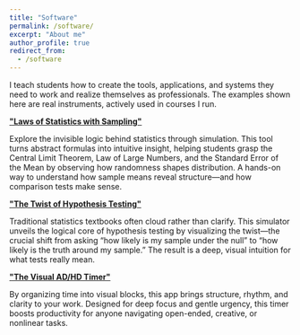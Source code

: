 ```yaml
---
title: "Software"
permalink: /software/
excerpt: "About me"
author_profile: true
redirect_from: 
  - /software
---
```




I teach students how to create the tools, applications, and systems they need to work and realize themselves as professionals. The examples shown here are real instruments, actively used in courses I run.

[**"Laws of Statistics with Sampling"**](https://studio--cle-dev-09775848-67412.us-central1.hosted.app/)

Explore the invisible logic behind statistics through simulation. This tool turns abstract formulas into intuitive insight, helping students grasp the Central Limit Theorem, Law of Large Numbers, and the Standard Error of the Mean by observing how randomness shapes distribution. A hands-on way to understand how sample means reveal structure—and how comparison tests make sense.

[**"The Twist of Hypothesis Testing"**](https://claude.ai/public/artifacts/6e467978-6422-45de-90cf-cf4ce4c4d678)

Traditional statistics textbooks often cloud rather than clarify. This simulator unveils the logical core of hypothesis testing by visualizing the twist—the crucial shift from asking “how likely is my sample under the null” to “how likely is the truth around my sample.” The result is a deep, visual intuition for what tests really mean.

[**"The Visual AD/HD Timer"**](https://claude.ai/public/artifacts/6e467978-6422-45de-90cf-cf4ce4c4d678)

By organizing time into visual blocks, this app brings structure, rhythm, and clarity to your work. Designed for deep focus and gentle urgency, this timer boosts productivity for anyone navigating open-ended, creative, or nonlinear tasks.

